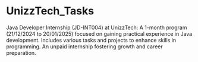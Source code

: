 # UnizzTech_Tasks
Java Developer Internship (JD-INT004) at UnizzTech: A 1-month program (21/12/2024 to 20/01/2025) focused on gaining practical experience in Java development. Includes various tasks and projects to enhance skills in programming. An unpaid internship fostering growth and career preparation.
